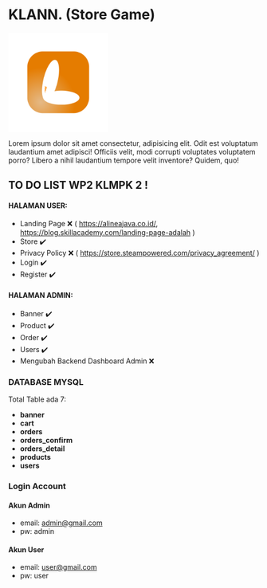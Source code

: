 # KLANN. (Store Game)

<img src="images/logo/klann.png" width="200px" align="center"><br>

Lorem ipsum dolor sit amet consectetur, adipisicing elit. Odit est voluptatum laudantium amet adipisci! Officiis velit, modi corrupti voluptates voluptatem porro? Libero a nihil laudantium tempore velit inventore? Quidem, quo!

## TO DO LIST WP2 KLMPK 2 !

#### HALAMAN USER:

- Landing Page ❌ ( https://alineajava.co.id/, https://blog.skillacademy.com/landing-page-adalah )
- Store ✔️
- Privacy Policy ❌ ( https://store.steampowered.com/privacy_agreement/ )
- Login ✔️
- Register ✔️

#### HALAMAN ADMIN:

- Banner ✔️
- Product ✔️
- Order ✔️
- Users ✔️
- Mengubah Backend Dashboard Admin ❌

### DATABASE MYSQL

Total Table ada 7:

- **banner**
- **cart**
- **orders**
- **orders_confirm**
- **orders_detail**
- **products**
- **users**

### Login Account

#### Akun Admin

- email: admin@gmail.com
- pw: admin

#### Akun User

- email: user@gmail.com
- pw: user

